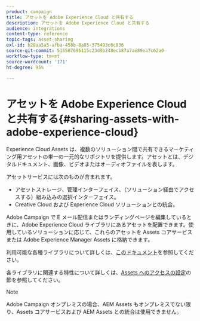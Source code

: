 ```yaml
---
product: campaign
title: アセットを Adobe Experience Cloud と共有する
description: アセットを Adobe Experience Cloud と共有する
audience: integrations
content-type: reference
topic-tags: asset-sharing
exl-id: b28aa5a5-afba-458b-8a85-375493c6c836
source-git-commit: 515587695115c23d9b248ecb87a7ae89ea7c62a0
workflow-type: tm+mt
source-wordcount: '171'
ht-degree: 95%

---
```


# アセットを Adobe Experience Cloud と共有する{#sharing-assets-with-adobe-experience-cloud}

Experience Cloud Assets は、複数のソリューション間で共有できるマーケティング用アセットの単一の一元的なリポジトリを提供します。アセットとは、デジタルドキュメント、画像、ビデオまたはオーディオファイルを表します。

アセットサービスには次のものが含まれます。

* アセットストレージ、管理インターフェイス、（ソリューション経由でアクセスする）組み込みの選択インターフェイス。
* Creative Cloud および Experience Cloud ソリューションとの統合。

Adobe Campaign で E メール配信またはランディングページを編集しているときに、Adobe Experience Cloud ライブラリにあるアセットを配置できます。使用しているソリューションに応じて、これらのアセットを Assets コアサービスまたは Adobe Experience Manager Assets に格納できます。

利用可能な各種ライブラリについて詳しくは、[このドキュメント](https://experienceleague.adobe.com/docs/core-services/interface/assets/experience-cloud-assets.html)を参照してください。

各ライブラリに関連する特性について詳しくは、[Assets へのアクセスの設定](../../integrations/using/configuring-access-to-assets.md)の節を参照してください。

>[!NOTE]
>
>Adobe Campaign オンプレミスの場合、AEM Assets もオンプレミスでない限り、Assets コアサービスおよび AEM Assets との統合は使用できません。
